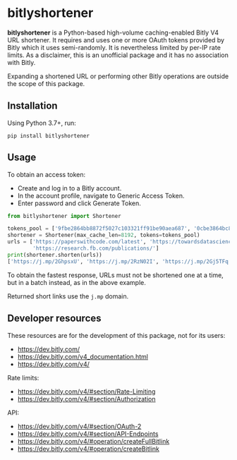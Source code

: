 # bitlyshortener
**bitlyshortener** is a Python-based high-volume caching-enabled Bitly V4 URL shortener.
It requires and uses one or more OAuth tokens provided by Bitly which it uses semi-randomly.
It is nevertheless limited by per-IP rate limits.
As a disclaimer, this is an unofficial package and it has no association with Bitly.

Expanding a shortened URL or performing other Bitly operations are outside the scope of this package.

## Installation
Using Python 3.7+, run:

    pip install bitlyshortener

## Usage
To obtain an access token:
* Create and log in to a Bitly account.
* In the account profile, navigate to Generic Access Token.
* Enter password and click Generate Token.

```python
from bitlyshortener import Shortener

tokens_pool = ['9fbe2864bb8872f5027c103321ff91be90aea687', '0cbe3864bc8872f5027c103321ff91be30aea787']
shortener = Shortener(max_cache_len=8192, tokens=tokens_pool)
urls = ['https://paperswithcode.com/latest', 'https://towardsdatascience.com/machine-learning/home',
        'https://research.fb.com/publications/']
print(shortener.shorten(urls))
['https://j.mp/2GhpsxU', 'https://j.mp/2RzN02I', 'https://j.mp/2Gj5TFq']
```

To obtain the fastest response, URLs must not be shortened one at a time, but in a batch instead, as in the above
example.

Returned short links use the `j.mp` domain.

## Developer resources
These resources are for the development of this package, not for its users:
* https://dev.bitly.com/
* https://dev.bitly.com/v4_documentation.html
* https://dev.bitly.com/v4/

Rate limits:
* https://dev.bitly.com/v4/#section/Rate-Limiting
* https://dev.bitly.com/v4/#section/Authorization

API:
* https://dev.bitly.com/v4/#section/OAuth-2
* https://dev.bitly.com/v4/#section/API-Endpoints
* https://dev.bitly.com/v4/#operation/createFullBitlink
* https://dev.bitly.com/v4/#operation/createBitlink


